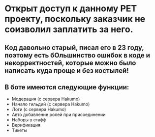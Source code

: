 # Открыт доступ к данному PET проекту, поскольку заказчик не соизволил заплатить за него.

## Код давольно старый, писал его в 23 году, поэтому есть бОльшинство ошибок в коде и некорректностей, которые можно было написать куда проще и без костылей!
## В боте имеются следующие функции:
- Модерация (с сервера Hakumo)
- Начало гильдий (c сервера Hakumo)
- Логи (с сервера Hakumo)
- Авто добавление ролей при присоединении
- Наборы в стафф
- Верификация
- Тикеты
